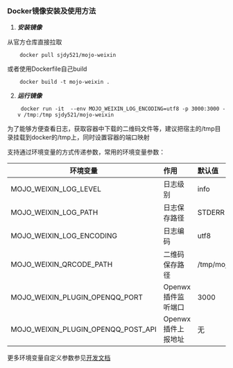 ### Docker镜像安装及使用方法

1. ***安装镜像***

  从官方仓库直接拉取

        docker pull sjdy521/mojo-weixin
        
  或者使用Dockerfile自己build
  
        docker build -t mojo-weixin .

2. ***运行镜像***

        docker run -it  --env MOJO_WEIXIN_LOG_ENCODING=utf8 -p 3000:3000 -v /tmp:/tmp sjdy521/mojo-weixin 

  为了能够方便查看日志，获取容器中下载的二维码文件等，建议把宿主的/tmp目录挂载到docker的/tmp上，同时设置容器的端口映射

  支持通过环境变量的方式传递参数，常用的环境变量参数：
  
  | 环境变量                         | 作用              | 默认值                            |
  | ---------------------------------|:------------------| :---------------------------------|
  | MOJO_WEIXIN_LOG_LEVEL             | 日志级别          | info                              |
  | MOJO_WEIXIN_LOG_PATH              | 日志保存路径      | STDERR                            |
  | MOJO_WEIXIN_LOG_ENCODING          | 日志编码          | utf8                              |
  | MOJO_WEIXIN_QRCODE_PATH           | 二维码保存路径    | /tmp/mojo_weixin_qrcode_default.png|
  | MOJO_WEIXIN_PLUGIN_OPENQQ_PORT    | Openwx插件监听端口| 3000                              |
  | MOJO_WEIXIN_PLUGIN_OPENQQ_POST_API| Openwx插件上报地址| 无                                |

  更多环境变量自定义参数参见[开发文档](https://metacpan.org/pod/distribution/Mojo-Weixin/lib/Mojo/Weixin.pm#new)
